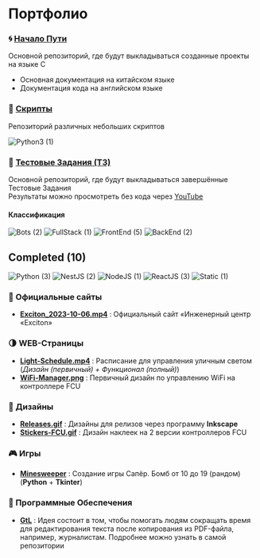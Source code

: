 # Портфолио

### :cyclone: [Начало Пути](https://github.com/MoguchiyDD/Beginning-of-Road)
Основной репозиторий, где будут выкладываться созданные проекты на языке C
- Основная документация на китайском языке
- Документация кода на английском языке

### :door: [Скрипты](https://github.com/MoguchiyDD/Box)
Репозиторий различных небольших скриптов
<div id="scripts" align="left">
  <img alt="Python3 (1)" src="https://img.shields.io/badge/Python3-1-B71C1C?style=for-the-badge" />
</div>

### :genie: [Тестовые Задания (ТЗ)](https://github.com/MoguchiyDD/TechnicalTest)
Основной репозиторий, где будут выкладываться завершённые Тестовые Задания \
Результаты можно просмотреть без кода через [YouTube](https://www.youtube.com/playlist?list=PLe25Qgw2EMXArcVUY3pRjxn2shc-hLmXT)

#### Классификация
<div id="technical-tests-types" align="left">
  <img alt="Bots (2)" src="https://img.shields.io/badge/Bots-2-B71C1C?style=for-the-badge" />
  <img alt="FullStack (1)" src="https://img.shields.io/badge/FullStack-1-B71C1C?style=for-the-badge" />
  <img alt="FrontEnd (5)" src="https://img.shields.io/badge/FrontEnd-5-B71C1C?style=for-the-badge" />
  <img alt="BackEnd (2)" src="https://img.shields.io/badge/BackEnd-2-B71C1C?style=for-the-badge" />
</div>

## Completed (10)
<div id="technical-tests-language" align="left">
  <img alt="Python (3)" src="https://img.shields.io/badge/Python-3-1A237E?style=for-the-badge" />
  <img alt="NestJS (2)" src="https://img.shields.io/badge/NestJS-2-1A237E?style=for-the-badge" />
  <img alt="NodeJS (1)" src="https://img.shields.io/badge/NodeJS-1-1A237E?style=for-the-badge" />
  <img alt="ReactJS (3)" src="https://img.shields.io/badge/ReactJS-3-1A237E?style=for-the-badge" />
  <img alt="Static (1)" src="https://img.shields.io/badge/Static-1-1A237E?style=for-the-badge" />
</div>

### :100: Официальные сайты
- **[Exciton_2023-10-06.mp4](portfolio/Exciton_2023-10-06.mp4)** : Официальный сайт «Инженерный центр «Exciton»

### :last_quarter_moon: WEB-Страницы
- **[Light-Schedule.mp4](portfolio/Light-Schedule.mp4)** : Расписание для управления уличным светом (*Дизайн (первичный) + Функционал (полный)*)
- **[WiFi-Manager.png](portfolio/WiFi-Manager.png)** : Первичный дизайн по управлению WiFi на контроллере FCU

### :art: Дизайны
- **[Releases.gif](portfolio/Releases.gif)** :  Дизайны для релизов через программу **Inkscape**
- **[Stickers-FCU.gif](portfolio/Stickers-FCU.gif)** :  Дизайн наклеек на 2 версии контроллеров FCU

### :video_game: Игры
- **[Minesweeper](https://github.com/MoguchiyDD/Minesweeper/tree/Python)** : Создание игры Сапёр. Бомб от 10 до 19 (рандом) (**Python** + **Tkinter**)

### :izakaya_lantern: Программные Обеспечения
- **[GtL](https://github.com/MoguchiyDD/GtL)** : Идея состоит в том, чтобы помогать людям сокращать время для редактирования текста после копирования из PDF-файла, например, журналистам. Подробнее можно узнать в самой репозитории
